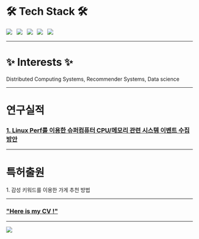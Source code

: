 # 🛠 Tech Stack 🛠

<p align="left">
<img src="https://img.shields.io/badge/Python-3766AB?style=for-the-badge&&logo=Python&logoColor=white"/></a> &nbsp
<img src="https://img.shields.io/badge/MySQL-4479A1?style=for-the-badge&=MySQL&logoColor=white"/></a> &nbsp 
<img src="https://img.shields.io/badge/Amazon AWS-232F3E?style=for-the-badge&&logo=Amazon%20AWS&logoColor=white"/></a> &nbsp
<img src="https://img.shields.io/badge/linux-FCC624?style=for-the-badge&logo=linux&logoColor=black"/></a> &nbsp
<img src="https://img.shields.io/badge/c-A8B9CC?style=for-the-badge&logo=c&logoColor=white"/></a> &nbsp
</p>

---------------------------------

# ✨ Interests ✨
<p align="left">
Distributed Computing Systems, Recommender Systems, Data science</br>
</p>

---------------------------------

# 연구실적 


### [1. Linux Perf를 이용한 슈퍼컴퓨터 CPU/메모리 관련 시스템 이벤트 수집 방안](http://github.com/emodel98/emodel98/first_page_Collecting_System_wide_CPU:Memory_Events_using_Linux_Perf_tool_in_HPC.pdf)

---------------------------------
# 특허출원 
<p align="left">
1. 감성 키워드를 이용한 가게 추천 방법 </br>
</p>

---------------------------------
### [ "Here is my CV !"](http://github.com/emodel98/emodel98/blob/main/JiwonPyoCV(ENG)_(220927ver).pdf)

---------------------------------
<p align="left"> <a href="https://hits.seeyoufarm.com"><img src="https://hits.seeyoufarm.com/api/count/incr/badge.svg?url=https%3A%2F%2Fgithub.com%2Femodel98&count_bg=%23EBA5B3&title_bg=%23666666&icon=&icon_color=%23E7E7E7&title=hits&edge_flat=false"/></a></p>

<!--
**emodel98/emodel98** is a ✨ _special_ ✨ repository because its `README.md` (this file) appears on your GitHub profile.

Here are some ideas to get you started:

- 🔭 I’m currently working on ...
- 🌱 I’m currently learning ...
- 👯 I’m looking to collaborate on ...
- 🤔 I’m looking for help with ...
- 💬 Ask me about ...
- 📫 How to reach me: ...
- 😄 Pronouns: ...
- ⚡ Fun fact: ...
-->
